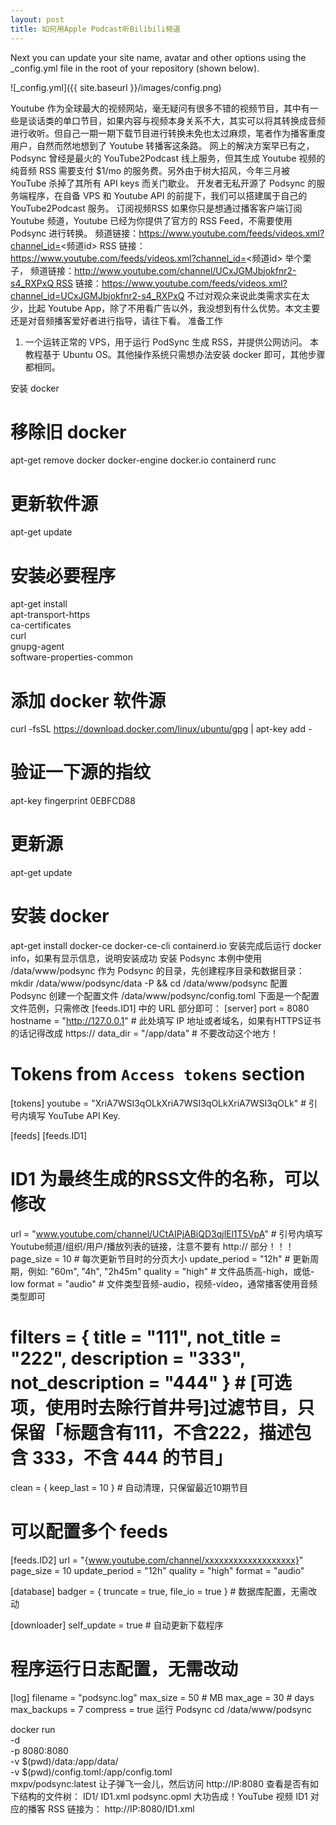 ```yaml
---
layout: post
title: 如何用Apple Podcast听Bilibili频道
---
```


Next you can update your site name, avatar and other options using the _config.yml file in the root of your repository (shown below).

![_config.yml]({{ site.baseurl }}/images/config.png)

Youtube 作为全球最大的视频网站，毫无疑问有很多不错的视频节目，其中有一些是谈话类的单口节目，如果内容与视频本身关系不大，其实可以将其转换成音频进行收听。但自己一期一期下载节目进行转换未免也太过麻烦，笔者作为播客重度用户，自然而然地想到了 Youtube 转播客这条路。
网上的解决方案早已有之，Podsync 曾经是最火的 YouTube2Podcast 线上服务，但其生成 Youtube 视频的纯音频 RSS 需要支付 $1/mo 的服务费。另外由于树大招风，今年三月被 YouTube 杀掉了其所有 API keys 而关门歇业。
开发者无私开源了 Podsync 的服务端程序，在自备 VPS 和 Youtube API 的前提下，我们可以搭建属于自己的 YouTube2Podcast 服务。
订阅视频RSS
如果你只是想通过播客客户端订阅 Youtube 频道，Youtube 已经为你提供了官方的 RSS Feed，不需要使用 Podsync 进行转换。
频道链接：https://www.youtube.com/feeds/videos.xml?channel_id=<频道id> RSS 链接：https://www.youtube.com/feeds/videos.xml?channel_id=<频道id>
举个栗子， 频道链接：http://www.youtube.com/channel/UCxJGMJbjokfnr2-s4_RXPxQ RSS 链接：https://www.youtube.com/feeds/videos.xml?channel_id=UCxJGMJbjokfnr2-s4_RXPxQ
不过对观众来说此类需求实在太少，比起 Youtube App，除了不用看广告以外，我没想到有什么优势。本文主要还是对音频播客爱好者进行指导，请往下看。
准备工作
1. 一个运转正常的 VPS，用于运行 PodSync 生成 RSS，并提供公网访问。 本教程基于 Ubuntu OS。其他操作系统只需想办法安装 docker 即可，其他步骤都相同。

安装 docker
# 移除旧 docker
apt-get remove docker docker-engine docker.io containerd runc

# 更新软件源
apt-get update

# 安装必要程序
apt-get install \
    apt-transport-https \
    ca-certificates \
    curl \
    gnupg-agent \
    software-properties-common

# 添加 docker 软件源
curl -fsSL https://download.docker.com/linux/ubuntu/gpg | apt-key add -

# 验证一下源的指纹
apt-key fingerprint 0EBFCD88

# 更新源
apt-get update

# 安装 docker
apt-get install docker-ce docker-ce-cli containerd.io
安装完成后运行 docker info，如果有显示信息，说明安装成功
安装 Podsync
本例中使用 /data/www/podsync 作为 Podsync 的目录，先创建程序目录和数据目录：
mkdir /data/www/podsync/data -P && cd /data/www/podsync
配置 Podsync
创建一个配置文件 /data/www/podsync/config.toml
下面是一个配置文件范例，只需修改 [feeds.ID1] 中的 URL 部分即可：
[server]
port = 8080
hostname = "http://127.0.0.1" # 此处填写 IP 地址或者域名，如果有HTTPS证书的话记得改成 https://
data_dir = "/app/data" # 不要改动这个地方！

# Tokens from `Access tokens` section
[tokens]
youtube = "XriA7WSI3qOLkXriA7WSI3qOLkXriA7WSI3qOLk" # 引号内填写 YouTube API Key.

[feeds]
  [feeds.ID1]
  # ID1 为最终生成的RSS文件的名称，可以修改
  url = "www.youtube.com/channel/UCtAIPjABiQD3qjlEl1T5VpA" # 引号内填写Youtube频道/组织/用户/播放列表的链接，注意不要有 http:// 部分！！！
  page_size = 10 # 每次更新节目时的分页大小
  update_period = "12h" # 更新周期，例如: "60m", "4h", "2h45m"
  quality = "high" # 文件品质高-high，或低-low
  format = "audio" # 文件类型音频-audio，视频-video，通常播客使用音频类型即可
  # filters = { title = "111", not_title = "222", description = "333", not_description = "444" } # [可选项，使用时去除行首井号]过滤节目，只保留「标题含有111，不含222，描述包含 333，不含 444 的节目」
  clean = { keep_last = 10 } # 自动清理，只保留最近10期节目
  # 可以配置多个 feeds
  [feeds.ID2]
  url = "{www.youtube.com/channel/xxxxxxxxxxxxxxxxxxx}"
  page_size = 10
  update_period = "12h"
  quality = "high"
  format = "audio"

[database]
  badger = { truncate = true, file_io = true } # 数据库配置，无需改动

[downloader]
self_update = true # 自动更新下载程序

# 程序运行日志配置，无需改动
[log]
filename = "podsync.log"
max_size = 50 # MB
max_age = 30 # days
max_backups = 7
compress = true
运行 Podsync
cd /data/www/podsync

docker run \
    -d \
    -p 8080:8080 \
    -v $(pwd)/data:/app/data/ \
    -v $(pwd)/config.toml:/app/config.toml \
    mxpv/podsync:latest
让子弹飞一会儿，然后访问 http://IP:8080 查看是否有如下结构的文件树：
ID1/
ID1.xml
podsync.opml
大功告成！YouTube 视频 ID1 对应的播客 RSS 链接为： http://IP:8080/ID1.xml
